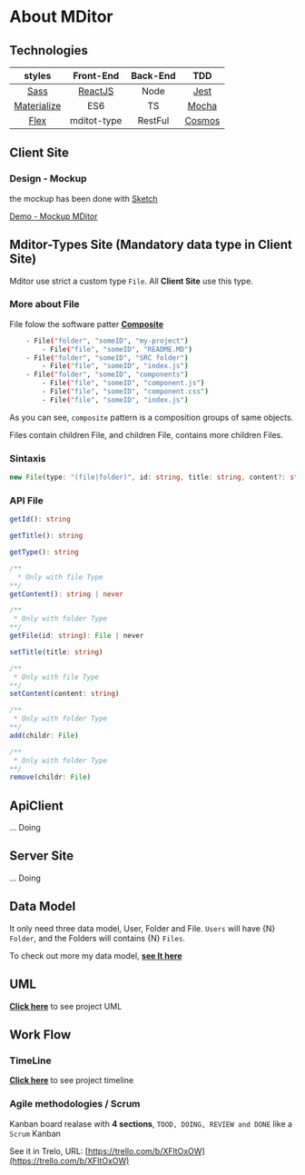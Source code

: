 # About MDitor

## Technologies

| styles| Front-End | Back-End| TDD|
| :----------: | :----------: | :----------: | :----------: |
| [Sass](https://sass-lang.com/) | [ReactJS](https://reactjs.org/)  | Node   | [Jest](https://facebook.github.io/jest/)
| [Materialize](https://react-materialize.github.io/#/) | ES6  | TS  | [Mocha](https://mochajs.org/)
| [Flex](https://css-tricks.com/snippets/css/a-guide-to-flexbox/) | mditot-type  | RestFul  | [Cosmos](https://github.com/react-cosmos/react-cosmos)

## Client Site

### Design - Mockup

the mockup has been done with  [Sketch](https://www.sketchapp.com/)

[Demo - Mockup MDitor](https://github.com/VGamezz19/MDitor/tree/master/doc/design/mockup)

## Mditor-Types Site (Mandatory data type in Client Site)

Mditor use strict a custom type `File`. All **Client Site** use this type.

### More about File

File folow the software patter [**Composite**](https://en.wikipedia.org/wiki/Composite_pattern)

```sh
    - File("folder", "someID", "my-project")
        - File("file", "someID", "README.MD")
    - File("folder", "someID", "SRC folder")
        - File("file", "someID", "index.js")
    - File("folder", "someID", "components")
        - File("file", "someID", "component.js")
        - File("file", "someID", "component.css")
        - File("file", "someID", "index.js")
 ```

As you can see, `composite` pattern is a composition groups of same objects.

Files contain children File, and children File, contains more children Files.

### Sintaxis

```ts
new File(type: "(file|folder)", id: string, title: string, content?: string, files?: File)
```

### API File

```ts
getId(): string

getTitle(): string

getType(): string

/**
  * Only with file Type
**/
getContent(): string | never

/**
 * Only with folder Type
**/
getFile(id: string): File | never

setTitle(title: string)

/**
 * Only with file Type
**/
setContent(content: string)

/**
 * Only with folder Type
**/
add(childr: File)

/**
 * Only with folder Type
**/
remove(childr: File)
```

## ApiClient

... Doing

## Server Site

... Doing

## Data Model

It only need three data model, User, Folder and File.
`Users` will have {N}  `Folder`, and the Folders will contains {N} `Files`.

To check out more my data model, __[see It here](https://github.com/VGamezz19/MDitor/tree/master/doc/dataModel/)__

## UML

__[Click here](https://github.com/VGamezz19/MDitor/tree/master/doc/UML/)__ to see project UML

## Work Flow

### TimeLine

__[Click here](https://github.com/VGamezz19/MDitor/tree/master/doc/timeLine/)__ to see project timeline

### Agile methodologies / Scrum

Kanban board realase with **4 sections**, `TOOD, DOING, REVIEW and DONE` like a `Scrum` Kanban

See it in Trelo, URL: [https://trello.com/b/XFltOxOW](https://trello.com/b/XFltOxOW)